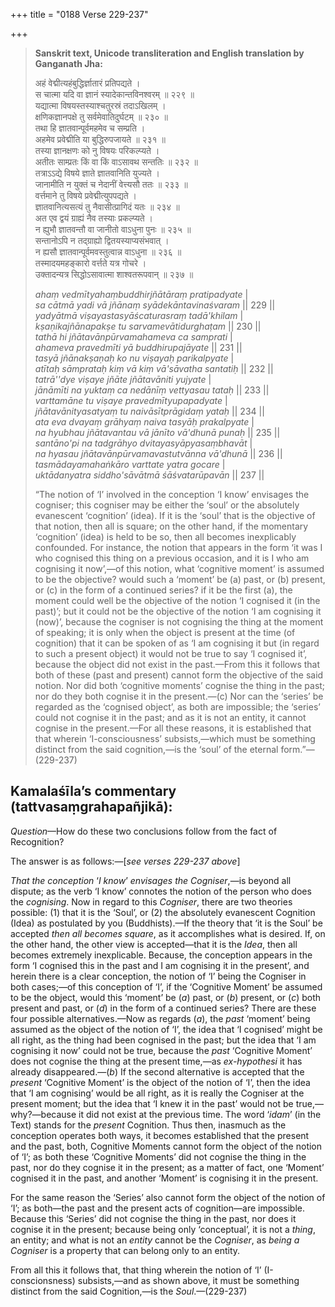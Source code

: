 +++
title = "0188 Verse 229-237"

+++
> **Sanskrit text, Unicode transliteration and English translation by Ganganath Jha:** 
>
> अहं वेद्मीत्यहंबुद्धिर्ज्ञातारं प्रतिपद्यते ।  
> स चात्मा यदि वा ज्ञानं स्यादेकान्तविनश्वरम् ॥ २२९ ॥  
> यद्यात्मा विषयस्तस्याश्चतुरस्रं तदाऽखिलम् ।  
> क्षणिकज्ञानपक्षे तु सर्वमेवातिदुर्घटम् ॥ २३० ॥  
> तथा हि ज्ञातवान्पूर्वमहमेव च सम्प्रति ।  
> अहमेव प्रवेद्मीति या बुद्धिरुपजायते ॥ २३१ ॥  
> तस्या ज्ञानक्षणः को नु विषयः परिकल्प्यते ।  
> अतीतः साम्प्रतः किं वा किं वाऽसावथ सन्ततिः ॥ २३२ ॥  
> तत्राऽऽद्ये विषये ज्ञाते ज्ञातवानिति युज्यते ।  
> जानामीति न युक्तं च नेदानीं वेत्त्यसौ ततः ॥ २३३ ॥  
> वर्त्तमाने तु विषये प्रवेद्मीत्युपपद्यते ।  
> ज्ञातवानित्यसत्यं तु नैवासीत्प्रागिदं यतः ॥ २३४ ॥  
> अत एव द्वयं ग्राह्यं नैव तस्याः प्रकल्प्यते ।  
> न ह्युभौ ज्ञातवन्तौ वा जानीतो वाऽधुना पुनः ॥ २३५ ॥  
> सन्तानोऽपि न तद्ग्राह्यो द्वितयस्याप्यसंभवात् ।  
> न ह्यसौ ज्ञातवान्पूर्वमवस्तुत्वान्न वाऽधुना ॥ २३६ ॥  
> तस्मादयमहङ्कारो वर्त्तते यत्र गोचरे ।  
> उक्तादन्यत्र सिद्धोऽसावात्मा शाश्वतरूपवान् ॥ २३७ ॥ 
>
> *ahaṃ vedmītyahaṃbuddhirjñātāraṃ pratipadyate* \|  
> *sa cātmā yadi vā jñānaṃ syādekāntavinaśvaram* \|\| 229 \|\|  
> *yadyātmā viṣayastasyāścaturasraṃ tadā'khilam* \|  
> *kṣaṇikajñānapakṣe tu sarvamevātidurghaṭam* \|\| 230 \|\|  
> *tathā hi jñātavānpūrvamahameva ca samprati* \|  
> *ahameva pravedmīti yā buddhirupajāyate* \|\| 231 \|\|  
> *tasyā jñānakṣaṇaḥ ko nu viṣayaḥ parikalpyate* \|  
> *atītaḥ sāmprataḥ kiṃ vā kiṃ vā'sāvatha santatiḥ* \|\| 232 \|\|  
> *tatrā''dye viṣaye jñāte jñātavāniti yujyate* \|  
> *jānāmīti na yuktaṃ ca nedānīṃ vettyasau tataḥ* \|\| 233 \|\|  
> *varttamāne tu viṣaye pravedmītyupapadyate* \|  
> *jñātavānityasatyaṃ tu naivāsītprāgidaṃ yataḥ* \|\| 234 \|\|  
> *ata eva dvayaṃ grāhyaṃ naiva tasyāḥ prakalpyate* \|  
> *na hyubhau jñātavantau vā jānīto vā'dhunā punaḥ* \|\| 235 \|\|  
> *santāno'pi na tadgrāhyo dvitayasyāpyasaṃbhavāt* \|  
> *na hyasau jñātavānpūrvamavastutvānna vā'dhunā* \|\| 236 \|\|  
> *tasmādayamahaṅkāro varttate yatra gocare* \|  
> *uktādanyatra siddho'sāvātmā śāśvatarūpavān* \|\| 237 \|\| 
>
> “The notion of ‘I’ involved in the conception ‘I know’ envisages the cogniser; this cogniser may be either the ‘soul’ or the absolutely evanescent ‘cognition’ (idea). If it is the ‘soul’ that is the objective of that notion, then all is square; on the other hand, if the momentary ‘cognition’ (idea) is held to be so, then all becomes inexplicably confounded. For instance, the notion that appears in the form ‘it was I who cognised this thing on a previous occasion, and it is I who am cognising it now’,—of this notion, what ‘cognitive moment’ is assumed to be the objective? would such a ‘moment’ be (a) past, or (b) present, or (c) in the form of a continued series? if it be the first (a), the moment could well be the objective of the notion ‘I cognised it (in the past)’; but it could not be the objective of the notion ‘I am cognising it (now)’, because the cogniser is not cognising the thing at the moment of speaking; it is only when the object is present at the time (of cognition) that it can be spoken of as ‘I am cognising it but (in regard to such a present object) it would not be true to say ‘I cognised it’, because the object did not exist in the past.—From this it follows that both of these (past and present) cannot form the objective of the said notion. Nor did both ‘cognitive moments’ cognise the thing in the past; nor do they both cognise it in the present.—(c) Nor can the ‘series’ be regarded as the ‘cognised object’, as both are impossible; the ‘series’ could not cognise it in the past; and as it is not an entity, it cannot cognise in the present.—For all these reasons, it is established that that wherein ‘I-consciousness’ subsists,—which must be something distinct from the said cognition,—is the ‘soul’ of the eternal form.”—(229-237)



## Kamalaśīla’s commentary (tattvasaṃgrahapañjikā):

*Question*—How do these two conclusions follow from the fact of Recognition?

The answer is as follows:—[*see verses 229-237 above*]

*That the conception* ‘*I know*’ *envisages the Cogniser*,—is beyond all dispute; as the verb ‘I know’ connotes the notion of the person who does the *cognising*. Now in regard to this *Cogniser*, there are two theories possible: (1) that it is the ‘Soul’, or (2) the absolutely evanescent Cognition (Idea) as postulated by you (Buddhists).—If the theory that ‘it is the Soul’ be accepted *then all becomes square*, as it accomplishes what is desired. If, on the other hand, the other view is accepted—that it is the *Idea*, then all becomes extremely inexplicable. Because, the conception appears in the form ‘I cognised this in the past and I am cognising it in the present’, and herein there is a clear conception, the notion of ‘I’ being the Cogniser in both cases;—of this conception of ‘I’, if the ‘Cognitive Moment’ be assumed to be the object, would this ‘moment’ be (*a*) past, or (*b*) present, or (*c*) both present and past, or (*d*) in the form of a continued series? There are these four possible alternatives.—Now as regards (*a*), the *past* ‘moment’ being assumed as the object of the notion of ‘I’, the idea that ‘I cognised’ might be all right, as the thing had been cognised in the past; but the idea that ‘I am cognising it now’ could not be true, because the *past* ‘Cognitive Moment’ does not cognise the thing at the present time,—as *ex-hypothesi* it has already disappeared.—(*b*) If the second alternative is accepted that the *present* ‘Cognitive Moment’ is the object of the notion of ‘I’, then the idea that ‘I am cognising’ would be all right, as it is really the Cogniser at the present moment; but the idea that ‘I knew it in the past’ would not be true,—why?—because it did not exist at the previous time. The word ‘*idam*’ (in the Text) stands for the *present* Cognition. Thus then, inasmuch as the conception operates both ways, it becomes established that the present and the past, both, Cognitive Moments cannot form the object of the notion of ‘I’; as both these ‘Cognitive Moments’ did not cognise the thing in the past, nor do they cognise it in the present; as a matter of fact, one ‘Moment’ cognised it in the past, and another ‘Moment’ is cognising it in the present.

For the same reason the ‘Series’ also cannot form the object of the notion of ‘I’; as both—the past and the present acts of cognition—are impossible. Because this ‘Series’ did not cognise the thing in the past, nor does it cognise it in the present; because being only ‘conceptual’, it is not a *thing*, an entity; and what is not an *entity* cannot be the *Cogniser*, as *being a Cogniser* is a property that can belong only to an entity.

From all this it follows that, that thing wherein the notion of ‘I’ (I-conscionsness) subsists,—and as shown above, it must be something distinct from the said Cognition,—is the *Soul*.—(229-237)


